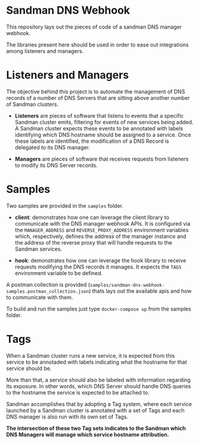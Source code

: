 # Sandman DNS Webhook
This repository lays out the pieces of code of a sandman DNS manager webhook.

The libraries present here should be used in order to ease out integrations among listeners and managers.

# Listeners and Managers

The objective behind this project is to automate the management of DNS records of a number of DNS Servers that are sitting above another number of Sandman clusters.

- **Listeners** are pieces of software that listens to events that a specific Sandman cluster emits, filtering for events of new services being added. A Sandman cluster expects these events to be annotated with labels identifying which DNS hostname should be assigned to a service. Once these labels are identified, the modification of a DNS Record is delegated to its DNS manager.

- **Managers** are pieces of software that receives requests from listeners to modify its DNS Server records. 

# Samples
Two samples are provided in the `samples` folder.

- **client**: demonstrates how one can leverage the client library to communicate with the DNS manager webhook APIs. It is configured via the `MANAGER_ADDRESS` and `REVERSE_PROXY_ADDRESS` environment variables which, respectively, defines the address of the manager instance and the address of the reverse proxy that will handle requests to the Sandman services.

- **hook**: demonstrates how one can leverage the hook library to receive requests modifying the DNS records it manages. It expects the `TAGS` environment variable to be defined.

A postman collection is provided (`samples/sandman-dns-webhook-samples.postman_collection.json`) thats lays out the available apis and how to communicate with them.

To build and run the samples just type `docker-compose up` from the samples folder.

# Tags

When a Sandman cluster runs a new service, it is expected from this service to be annotaded with labels indicating what the hostname for that service should be.

More than that, a service should also be labeled with information regarding its exposure. In other words, which DNS Server should handle DNS queries to the hostname the service is expected to be attached to.

Sandman accomplishes that by adopting a Tag system, where each service launched by a Sandman cluster is annotated with a set of Tags and each DNS manager is also run with its own set of Tags.

**The intersection of these two Tag sets indicates to the Sandman which DNS Managers will manage which service hostname attribution.**